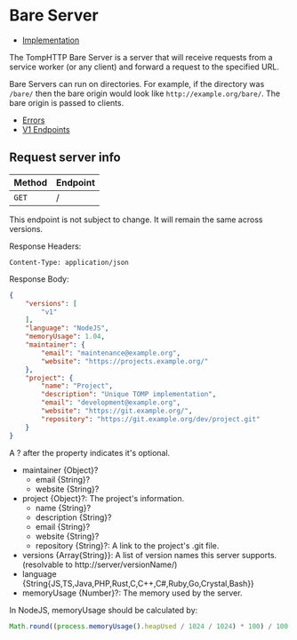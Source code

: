 # Bare Server

- [Implementation](https://github.com/tomphttp/bare-server-node/blob/master/Server.mjs)

The TompHTTP Bare Server is a server that will receive requests from a service worker (or any client) and forward a request to the specified URL.

Bare Servers can run on directories. For example, if the directory was `/bare/` then the bare origin would look like `http://example.org/bare/`. The bare origin is passed to clients.

- [Errors](./BareServerErrors.md)
- [V1 Endpoints](./BareServerV1.md)

## Request server info

| Method | Endpoint  |
| ------ | --------- |
| `GET`  | /         |

This endpoint is not subject to change. It will remain the same across versions.

Response Headers:

```
Content-Type: application/json
```

Response Body:

```json
{
	"versions": [
		"v1"
	],
	"language": "NodeJS",
	"memoryUsage": 1.04,
	"maintainer": {
		"email": "maintenance@example.org",
		"website": "https://projects.example.org/"
	},
	"project": {
		"name": "Project",
		"description": "Unique TOMP implementation",
		"email": "development@example.org",
		"website": "https://git.example.org/",
		"repository": "https://git.example.org/dev/project.git"
	}
}
```

A ? after the property indicates it's optional.

- maintainer {Object}?
	- email {String}?
	- website {String}?
- project {Object}?: The project's information.
	- name {String}?
	- description {String}?
	- email {String}?
	- website {String}?
	- repository {String}?: A link to the project's .git file.
- versions {Array{String}}: A list of version names this server supports. (resolvable to http://server/versionName/)
- language {String{JS,TS,Java,PHP,Rust,C,C++,C#,Ruby,Go,Crystal,Bash}}
- memoryUsage {Number}?: The memory used by the server.

In NodeJS, memoryUsage should be calculated by:

```js
Math.round((process.memoryUsage().heapUsed / 1024 / 1024) * 100) / 100
```
